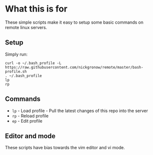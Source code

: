 # What this is for

These simple scripts make it easy to setup some basic commands on remote linux servers.

## Setup

Simply run:

```
curl -o ~/.bash_profile -L https://raw.githubusercontent.com/nickgronow/remote/master/bash-profile.sh
. ~/.bash_profile
lp
rp
```

## Commands

* `lp` - Load profile - Pull the latest changes of this repo into the server
* `rp` - Reload profile
* `ep` - Edit profile

## Editor and mode

These scripts have bias towards the vim editor and vi mode.
